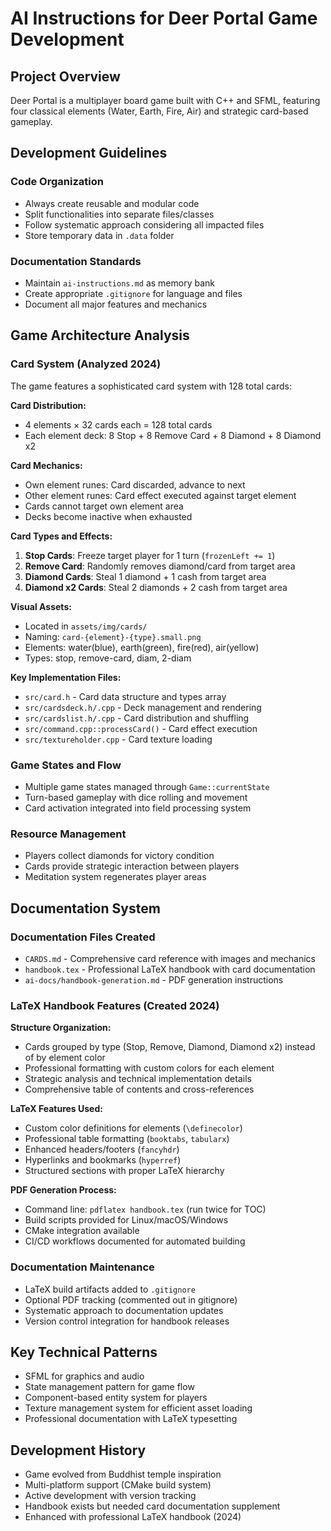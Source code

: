 # AI Instructions for Deer Portal Game Development

## Project Overview
Deer Portal is a multiplayer board game built with C++ and SFML, featuring four classical elements (Water, Earth, Fire, Air) and strategic card-based gameplay.

## Development Guidelines

### Code Organization
- Always create reusable and modular code
- Split functionalities into separate files/classes
- Follow systematic approach considering all impacted files
- Store temporary data in `.data` folder

### Documentation Standards
- Maintain `ai-instructions.md` as memory bank
- Create appropriate `.gitignore` for language and files
- Document all major features and mechanics

## Game Architecture Analysis

### Card System (Analyzed 2024)
The game features a sophisticated card system with 128 total cards:

**Card Distribution:**
- 4 elements × 32 cards each = 128 total cards
- Each element deck: 8 Stop + 8 Remove Card + 8 Diamond + 8 Diamond x2

**Card Mechanics:**
- Own element runes: Card discarded, advance to next
- Other element runes: Card effect executed against target element
- Cards cannot target own element area
- Decks become inactive when exhausted

**Card Types and Effects:**
1. **Stop Cards**: Freeze target player for 1 turn (`frozenLeft += 1`)
2. **Remove Card**: Randomly removes diamond/card from target area  
3. **Diamond Cards**: Steal 1 diamond + 1 cash from target area
4. **Diamond x2 Cards**: Steal 2 diamonds + 2 cash from target area

**Visual Assets:**
- Located in `assets/img/cards/`
- Naming: `card-{element}-{type}.small.png`
- Elements: water(blue), earth(green), fire(red), air(yellow)
- Types: stop, remove-card, diam, 2-diam

**Key Implementation Files:**
- `src/card.h` - Card data structure and types array
- `src/cardsdeck.h/.cpp` - Deck management and rendering
- `src/cardslist.h/.cpp` - Card distribution and shuffling
- `src/command.cpp::processCard()` - Card effect execution
- `src/textureholder.cpp` - Card texture loading

### Game States and Flow
- Multiple game states managed through `Game::currentState`
- Turn-based gameplay with dice rolling and movement
- Card activation integrated into field processing system

### Resource Management
- Players collect diamonds for victory condition
- Cards provide strategic interaction between players
- Meditation system regenerates player areas

## Documentation System

### Documentation Files Created
- `CARDS.md` - Comprehensive card reference with images and mechanics
- `handbook.tex` - Professional LaTeX handbook with card documentation
- `ai-docs/handbook-generation.md` - PDF generation instructions

### LaTeX Handbook Features (Created 2024)
**Structure Organization:**
- Cards grouped by type (Stop, Remove, Diamond, Diamond x2) instead of by element color
- Professional formatting with custom colors for each element
- Strategic analysis and technical implementation details
- Comprehensive table of contents and cross-references

**LaTeX Features Used:**
- Custom color definitions for elements (`\definecolor`)
- Professional table formatting (`booktabs`, `tabularx`)
- Enhanced headers/footers (`fancyhdr`)
- Hyperlinks and bookmarks (`hyperref`)
- Structured sections with proper LaTeX hierarchy

**PDF Generation Process:**
- Command line: `pdflatex handbook.tex` (run twice for TOC)
- Build scripts provided for Linux/macOS/Windows
- CMake integration available
- CI/CD workflows documented for automated building

### Documentation Maintenance
- LaTeX build artifacts added to `.gitignore`
- Optional PDF tracking (commented out in gitignore)
- Systematic approach to documentation updates
- Version control integration for handbook releases

## Key Technical Patterns
- SFML for graphics and audio
- State management pattern for game flow
- Component-based entity system for players
- Texture management system for efficient asset loading
- Professional documentation with LaTeX typesetting

## Development History
- Game evolved from Buddhist temple inspiration
- Multi-platform support (CMake build system)
- Active development with version tracking
- Handbook exists but needed card documentation supplement
- Enhanced with professional LaTeX handbook (2024) 